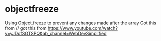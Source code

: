﻿# objectfreeze
Using Object.freeze to prevent any changes made after the array
Got this from // got this from https://www.youtube.com/watch?v=yJDofSGTSPQ&ab_channel=WebDevSimplified
